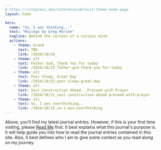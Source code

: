 ```yaml
---
# https://vitepress.dev/reference/default-theme-home-page
layout: home

hero:
  name: "So, I was thinking..."
  text: "Musings by Greg Marine"
  tagline: Behind the curtain of a curious mind.
  actions:
    - theme: brand
      text: TBD
      link: /2024/10/24_
    - theme: alt
      text: Father God, thank You for today
      link: /2024/10/23_father-god-thank-you-for-today
    - theme: alt
      text: Poor Sleep, Great Day
      link: /2024/10/22_poor-sleep-great-day
    - theme: alt
      text: Soul Construction Ahead...Proceed with Prayer
      link: /2024/10/21_soul-construction-ahead-proceed-with-prayer
    - theme: alt
      text: So, I was overthinking...
      link: /2024/10/15_so-i-was-overthinking
---
```


Above, you'll find my latest journal entries. However, if this is your first time visiting, please [Read Me](read-me) first. It best explains what this journal's purpose is. It will help guide you into how to read the journal entries contained in this site. Also, it best defines who I am to give some context as you read along on my journey.